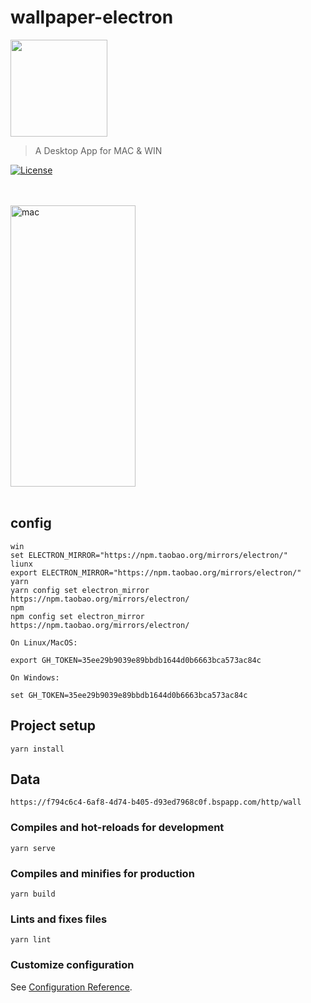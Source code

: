 
# wallpaper-electron

<p>
   <a href="https://static-f794c6c4-6af8-4d74-b405-d93ed7968c0f.bspapp.com/" target="_blank">
      <img alt="" width="155" src="https://vkceyugu.cdn.bspapp.com/VKCEYUGU-aliyun-x0zn4w1xdkfo451f35/1df629b0-4b2f-11eb-bd01-97bc1429a9ff.png">
    </a>
    <br/>
</p>


> A Desktop App for MAC & WIN
<p>
    <a href="https://github.com/tailwindcss/tailwindcss/blob/master/LICENSE"><img src="https://img.shields.io/npm/l/tailwindcss.svg" alt="License"></a>
</p>

<p>
<br/>
<br/>
<a href="https://static-f794c6c4-6af8-4d74-b405-d93ed7968c0f.bspapp.com/" target="_blank">
      <img alt="mac" width="200px" height="450px"  src="https://vkceyugu.cdn.bspapp.com/VKCEYUGU-aliyun-x0zn4w1xdkfo451f35/3677d060-4b2f-11eb-b680-7980c8a877b8.png">
</a>
<br/>
<br/>
</p>

## config 

```
win
set ELECTRON_MIRROR="https://npm.taobao.org/mirrors/electron/"
liunx
export ELECTRON_MIRROR="https://npm.taobao.org/mirrors/electron/"
yarn
yarn config set electron_mirror https://npm.taobao.org/mirrors/electron/
npm 
npm config set electron_mirror https://npm.taobao.org/mirrors/electron/

```


```
On Linux/MacOS:

export GH_TOKEN=35ee29b9039e89bbdb1644d0b6663bca573ac84c

On Windows:

set GH_TOKEN=35ee29b9039e89bbdb1644d0b6663bca573ac84c

```
## Project setup
```
yarn install

```
## Data
```
https://f794c6c4-6af8-4d74-b405-d93ed7968c0f.bspapp.com/http/wall

```

### Compiles and hot-reloads for development
```
yarn serve
```

### Compiles and minifies for production
```
yarn build
```

### Lints and fixes files
```
yarn lint
```

### Customize configuration
See [Configuration Reference](https://cli.vuejs.org/config/).
